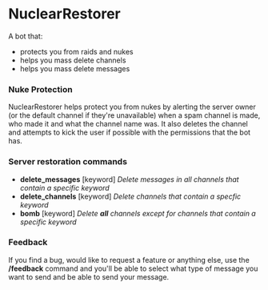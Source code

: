 # NuclearRestorer
A bot that:
- protects you from raids and nukes
- helps you mass delete channels
- helps you mass delete messages

### Nuke Protection
NuclearRestorer helps protect you from nukes by alerting the server owner (or the default channel if they're unavailable) when a spam channel is made, who made it and what the channel name was. It also deletes the channel and attempts to kick the user if possible with the permissions that the bot has.

### Server restoration commands
 - **delete_messages** [keyword]
*Delete messages in all channels that contain a specific keyword*
- **delete_channels** [keyword]
*Delete channels that contain a specfic keyword*
- **bomb** [keyword]
*Delete **all** channels except for channels that contain a specific keyword*
### Feedback
If you find a bug, would like to request a feature or anything else, use the **/feedback** command and you'll be able to select what type of message you want to send and be able to send your message.
